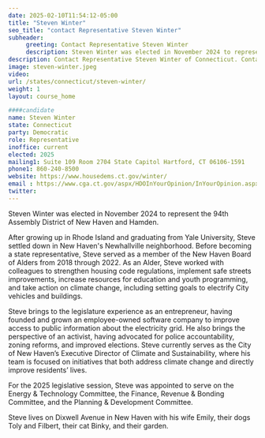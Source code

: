 ```yaml
---
date: 2025-02-10T11:54:12-05:00
title: "Steven Winter"
seo_title: "contact Representative Steven Winter"
subheader:
     greeting: Contact Representative Steven Winter
     description: Steven Winter was elected in November 2024 to represent the 94th Assembly District of New Haven and Hamden. He assumed office on January 8, 2025. His current term ends on January 6, 2027.
description: Contact Representative Steven Winter of Connecticut. Contact information for Steven Winter includes email address, phone number, and mailing address.
image: steven-winter.jpeg
video:
url: /states/connecticut/steven-winter/
weight: 1
layout: course_home

####candidate
name: Steven Winter
state: Connecticut
party: Democratic
role: Representative
inoffice: current
elected: 2025
mailing1: Suite 109 Room 2704 State Capitol Hartford, CT 06106-1591
phone1: 860-240-8500
website: https://www.housedems.ct.gov/winter/
email : https://www.cga.ct.gov/aspx/HDOInYourOpinion/InYourOpinion.aspx/
twitter: 
---
```

Steven Winter was elected in November 2024 to represent the 94th Assembly District of New Haven and Hamden.

After growing up in Rhode Island and graduating from Yale University, Steve settled down in New Haven's Newhallville neighborhood. Before becoming a state representative, Steve served as a member of the New Haven Board of Alders from 2018 through 2022. As an Alder, Steve worked with colleagues to strengthen housing code regulations, implement safe streets improvements, increase resources for education and youth programming, and take action on climate change, including setting goals to electrify City vehicles and buildings.

Steve brings to the legislature experience as an entrepreneur, having founded and grown an employee-owned software company to improve access to public information about the electricity grid. He also brings the perspective of an activist, having advocated for police accountability, zoning reforms, and improved elections. Steve currently serves as the City of New Haven’s Executive Director of Climate and Sustainability, where his team is focused on initiatives that both address climate change and directly improve residents’ lives.

For the 2025 legislative session, Steve was appointed to serve on the Energy & Technology Committee, the Finance, Revenue & Bonding Committee, and the Planning & Development Committee.

Steve lives on Dixwell Avenue in New Haven with his wife Emily, their dogs Toly and Filbert, their cat Binky, and their garden.
